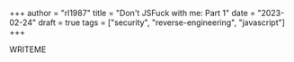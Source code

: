 +++
author = "rl1987"
title = "Don't JSFuck with me: Part 1"
date = "2023-02-24"
draft = true
tags = ["security", "reverse-engineering", "javascript"]
+++

WRITEME
